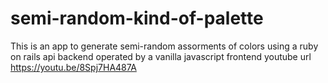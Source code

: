 # semi-random-kind-of-palette
This is an app to generate semi-random assorments of colors using a ruby on rails api backend operated by a vanilla javascript frontend 
youtube url https://youtu.be/8Spj7HA487A
